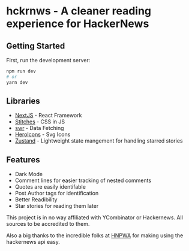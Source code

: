 # hckrnws - A cleaner reading experience for HackerNews

## Getting Started

First, run the development server:

```bash
npm run dev
# or
yarn dev
```

## Libraries

- [NextJS](nextjs.org/) - React Framework
- [Stitches](stitches.dev/) - CSS in JS
- [swr](https://swr.vercel.app/) - Data Fetching
- [HeroIcons](https://heroicons.com/) - Svg Icons
- [Zustand](https://github.com/pmndrs/zustand) - Lightweight state mangement for handling starred stories

## Features

- Dark Mode
- Comment lines for easier tracking of nested comments
- Quotes are easily identifable
- Post Author tags for identification
- Better Readibility
- Star stories for reading them later

This project is in no way affiliated with YCombinator or Hackernews. All sources to be accredited to them.

Also a big thanks to the incredible folks at [HNPWA](https://github.com/tastejs/hacker-news-pwas) for making using the hackernews api easy.
